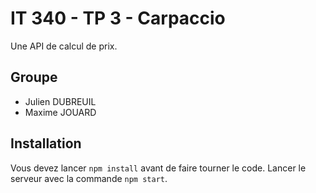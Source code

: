 # IT 340 - TP 3 - Carpaccio

Une API de calcul de prix.

## Groupe
- Julien DUBREUIL
- Maxime JOUARD

## Installation
Vous devez lancer `npm install` avant de faire tourner le code. 
Lancer le serveur avec la commande `npm start`.